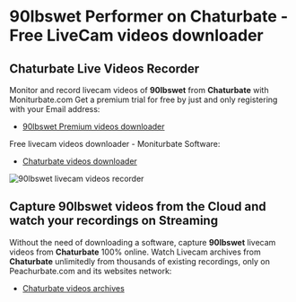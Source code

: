 # 90lbswet Performer on Chaturbate - Free LiveCam videos downloader

## Chaturbate Live Videos Recorder

Monitor and record livecam videos of **90lbswet** from **Chaturbate** with Moniturbate.com
Get a premium trial for free by just and only registering with your Email address:
* [90lbswet Premium videos downloader](https://moniturbate.com/request-demo-licence-key.html)

Free livecam videos downloader - Moniturbate Software:
* [Chaturbate videos downloader](https://moniturbate.com/moniturbate-download-software.html)

![90lbswet livecam videos recorder](https://peachurnet.com/templates/moniturbate-software.png)


## Capture 90lbswet videos from the Cloud and watch your recordings on Streaming

Without the need of downloading a software, capture **90lbswet** livecam videos from **Chaturbate** 100% online.
Watch Livecam archives from **Chaturbate** unlimitedly from thousands of existing recordings, only on Peachurbate.com and its websites network:
* [Chaturbate videos archives](https://peachurnet.com/)
